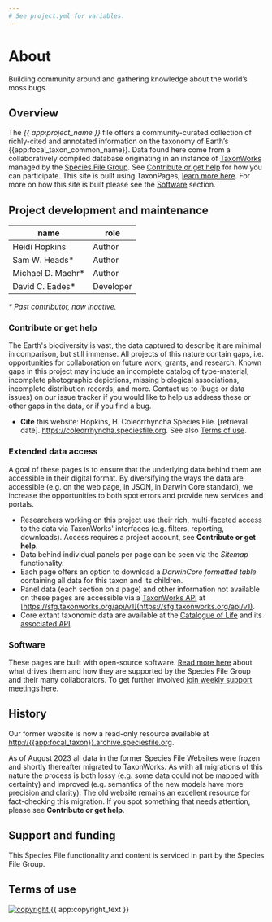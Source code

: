 ```yaml
---
# See project.yml for variables.
---
```

# About
Building community around and gathering knowledge about the world’s moss bugs.

## Overview
The _{{ app:project_name }}_ file offers a community-curated collection of richly-cited and annotated information on the taxonomy of Earth’s {{app:focal_taxon_common_name}}. Data found here come from a collaboratively compiled database originating in an instance of [TaxonWorks](https://taxonworks.org) managed by the [Species File Group](https://speciesfilegroup.org). See [Contribute or get help](#contribute-or-get-help) for how you can participate. This site is built using TaxonPages, [learn more here](https://github.com/SpeciesFileGroup/taxonpages). For more on how this site is built please see the [Software](#software) section.

## Project development and maintenance

|name|role|
|----|----|
| Heidi Hopkins | Author |
| Sam W. Heads\* | Author |
| Michael D. Maehr\* | Author |
| David C. Eades\* | Developer |

_\* Past contributor, now inactive._

### Contribute or get help
The Earth's biodiversity is vast, the data captured to describe it are minimal in comparison, but still immense. All projects of this nature contain gaps, i.e. opportunities for collaboration on future work, grants, and research. Known gaps in this project may include an incomplete catalog of type-material, incomplete photographic depictions, missing biological associations, incomplete distribution records, and more. Contact us to <TrackerReport label="Report a problem or offer data" tag="a" button-class="cursor-pointer" /> (bugs or data issues) on our issue tracker if you would like to help us address these or other gaps in the data, or if you find a bug.

- **Cite** this website: Hopkins, H. Coleorrhyncha Species File. [retrieval date]. <https://coleorrhyncha.speciesfile.org>. See also [Terms of use](#terms-of-use). 

### Extended data access
A goal of these pages is to ensure that the underlying data behind them are accessible in their digital format. By diversifying the ways the data are accessible (e.g. on the web page, in JSON, in Darwin Core standard), we increase the opportunities to both spot errors and provide new services and portals.

- Researchers working on this project use their rich, multi-faceted access to the data via TaxonWorks' interfaces (e.g. filters, reporting, downloads). Access requires a project account, see **Contribute or get help**.
- Data behind individual panels per page can be seen via the _Sitemap_ functionality.
- Each page offers an option to download a _DarwinCore formatted table_ containing all data for this taxon and its children.
- Panel data (each section on a page) and other information not available on these pages are accessible via a [TaxonWorks API](https://api.taxonworks.org) at [https://sfg.taxonworks.org/api/v1](https://sfg.taxonworks.org/api/v1).
- Core extant taxonomic data are available at the [Catalogue of Life](https://www.catalogueoflife.org/data/taxon/5GS) and its [associated API](https://api.checklistbank.org/dataset/3LR/taxon/5GS).

### Software
These pages are built with open-source software. [Read more here](http://speciesfilegroup.org/docs/taxonworks_in_production_at_sfg.html) about what drives them and how they are supported by the Species File Group and their many collaborators. To get further involved [join weekly support meetings here](https://speciesfilegroup.org/events.html).

## History
Our former website is now a read-only resource available at [http://{{app:focal_taxon}}.archive.speciesfile.org](http://{{app:focal_taxon}}.archive.speciesfile.org).

As of August 2023 all data in the former Species File Websites were frozen and shortly thereafter migrated to TaxonWorks. As with all migrations of this nature the process is both lossy (e.g. some data could not be mapped with certainty) and improved (e.g. semantics of the new models have more precision and clarity). The old website remains an excellent resource for fact-checking this migration. If you spot something that needs attention, please see **Contribute or get help**.

## Support and funding
This Species File functionality and content is serviced in part by the Species File Group.

## Terms of use

<div class="flex items-center gap-2">
  <a
    class="min-w-fit"
    href="{{ app:copyright_image_link }}"
  >
    <img 
      src="{{ app:copyright_image }}" 
      alt="copyright" 
      class="m-0"
    >
  </a>
  <span>{{ app:copyright_text }}</span>
</div>


